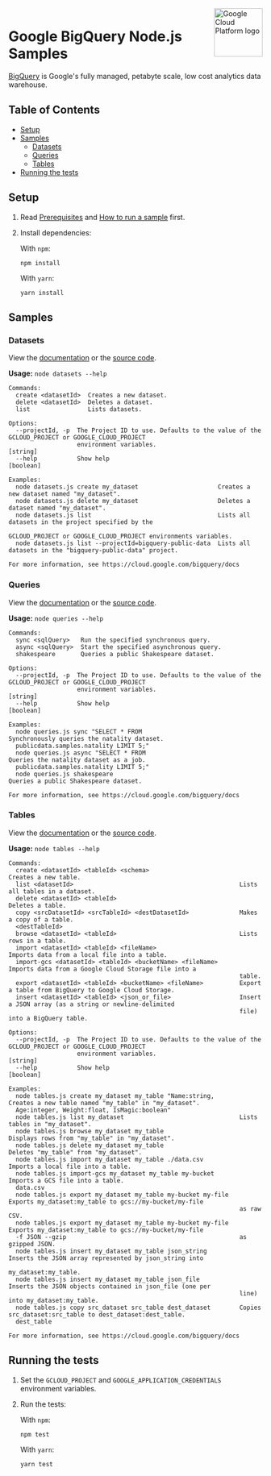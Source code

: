 <img src="https://avatars2.githubusercontent.com/u/2810941?v=3&s=96" alt="Google Cloud Platform logo" title="Google Cloud Platform" align="right" height="96" width="96"/>

# Google BigQuery Node.js Samples

[BigQuery][bigquery_docs] is Google's fully managed, petabyte scale, low cost
analytics data warehouse.

[bigquery_docs]: https://cloud.google.com/bigquery/docs/

## Table of Contents

* [Setup](#setup)
* [Samples](#samples)
  * [Datasets](#datasets)
  * [Queries](#queries)
  * [Tables](#tables)
* [Running the tests](#running-the-tests)

## Setup

1.  Read [Prerequisites][prereq] and [How to run a sample][run] first.
1.  Install dependencies:

    With `npm`:

        npm install

    With `yarn`:

        yarn install

[prereq]: ../README.md#prerequisities
[run]: ../README.md#how-to-run-a-sample

## Samples

### Datasets

View the [documentation][datasets_docs] or the [source code][datasets_code].

__Usage:__ `node datasets --help`

```
Commands:
  create <datasetId>  Creates a new dataset.
  delete <datasetId>  Deletes a dataset.
  list                Lists datasets.

Options:
  --projectId, -p  The Project ID to use. Defaults to the value of the GCLOUD_PROJECT or GOOGLE_CLOUD_PROJECT
                   environment variables.                                                                       [string]
  --help           Show help                                                                                   [boolean]

Examples:
  node datasets.js create my_dataset                      Creates a new dataset named "my_dataset".
  node datasets.js delete my_dataset                      Deletes a dataset named "my_dataset".
  node datasets.js list                                   Lists all datasets in the project specified by the
                                                          GCLOUD_PROJECT or GOOGLE_CLOUD_PROJECT environments variables.
  node datasets.js list --projectId=bigquery-public-data  Lists all datasets in the "bigquery-public-data" project.

For more information, see https://cloud.google.com/bigquery/docs
```

[datasets_docs]: https://cloud.google.com/bigquery/docs
[datasets_code]: datasets.js

### Queries

View the [documentation][queries_docs] or the [source code][queries_code].

__Usage:__ `node queries --help`

```
Commands:
  sync <sqlQuery>   Run the specified synchronous query.
  async <sqlQuery>  Start the specified asynchronous query.
  shakespeare       Queries a public Shakespeare dataset.

Options:
  --projectId, -p  The Project ID to use. Defaults to the value of the GCLOUD_PROJECT or GOOGLE_CLOUD_PROJECT
                   environment variables.                                                                       [string]
  --help           Show help                                                                                   [boolean]

Examples:
  node queries.js sync "SELECT * FROM                           Synchronously queries the natality dataset.
  publicdata.samples.natality LIMIT 5;"
  node queries.js async "SELECT * FROM                          Queries the natality dataset as a job.
  publicdata.samples.natality LIMIT 5;"
  node queries.js shakespeare                                   Queries a public Shakespeare dataset.

For more information, see https://cloud.google.com/bigquery/docs
```

[queries_docs]: https://cloud.google.com/bigquery/docs
[queries_code]: queries.js

### Tables

View the [documentation][tables_docs] or the [source code][tables_code].

__Usage:__ `node tables --help`

```
Commands:
  create <datasetId> <tableId> <schema>                         Creates a new table.
  list <datasetId>                                              Lists all tables in a dataset.
  delete <datasetId> <tableId>                                  Deletes a table.
  copy <srcDatasetId> <srcTableId> <destDatasetId>              Makes a copy of a table.
  <destTableId>
  browse <datasetId> <tableId>                                  Lists rows in a table.
  import <datasetId> <tableId> <fileName>                       Imports data from a local file into a table.
  import-gcs <datasetId> <tableId> <bucketName> <fileName>      Imports data from a Google Cloud Storage file into a
                                                                table.
  export <datasetId> <tableId> <bucketName> <fileName>          Export a table from BigQuery to Google Cloud Storage.
  insert <datasetId> <tableId> <json_or_file>                   Insert a JSON array (as a string or newline-delimited
                                                                file) into a BigQuery table.

Options:
  --projectId, -p  The Project ID to use. Defaults to the value of the GCLOUD_PROJECT or GOOGLE_CLOUD_PROJECT
                   environment variables.                                                                       [string]
  --help           Show help                                                                                   [boolean]

Examples:
  node tables.js create my_dataset my_table "Name:string,       Creates a new table named "my_table" in "my_dataset".
  Age:integer, Weight:float, IsMagic:boolean"
  node tables.js list my_dataset                                Lists tables in "my_dataset".
  node tables.js browse my_dataset my_table                     Displays rows from "my_table" in "my_dataset".
  node tables.js delete my_dataset my_table                     Deletes "my_table" from "my_dataset".
  node tables.js import my_dataset my_table ./data.csv          Imports a local file into a table.
  node tables.js import-gcs my_dataset my_table my-bucket       Imports a GCS file into a table.
  data.csv
  node tables.js export my_dataset my_table my-bucket my-file   Exports my_dataset:my_table to gcs://my-bucket/my-file
                                                                as raw CSV.
  node tables.js export my_dataset my_table my-bucket my-file   Exports my_dataset:my_table to gcs://my-bucket/my-file
  -f JSON --gzip                                                as gzipped JSON.
  node tables.js insert my_dataset my_table json_string         Inserts the JSON array represented by json_string into
                                                                my_dataset:my_table.
  node tables.js insert my_dataset my_table json_file           Inserts the JSON objects contained in json_file (one per
                                                                line) into my_dataset:my_table.
  node tables.js copy src_dataset src_table dest_dataset        Copies src_dataset:src_table to dest_dataset:dest_table.
  dest_table

For more information, see https://cloud.google.com/bigquery/docs
```

[tables_docs]: https://cloud.google.com/bigquery/docs
[tables_code]: tables.js

## Running the tests

1.  Set the `GCLOUD_PROJECT` and `GOOGLE_APPLICATION_CREDENTIALS` environment
    variables.

1.  Run the tests:

    With `npm`:

        npm test

    With `yarn`:

        yarn test
